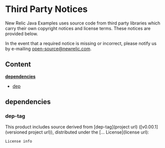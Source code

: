 # Third Party Notices

New Relic Java Examples uses source code from third party libraries which carry
their own copyright notices and license terms. These notices are provided
below.

In the event that a required notice is missing or incorrect, please notify us
by e-mailing [open-source@newrelic.com](mailto:open-source@newrelic.com).

## Content

**[dependencies](#dependencies)**
* [dep](#dep-tag)

## dependencies

### dep-tag

This product includes source derived from [dep-tag](project url) ([v0.00.1](versioned project url)), distributed under the [... License](license url):

```
License info
```

